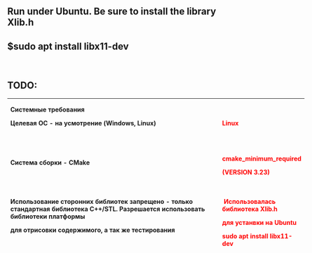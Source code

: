 
<h2><strong>Run under Ubuntu. Be sure to install the library Xlib.h</strong></h2>
<h2><strong>$sudo apt install libx11-dev</strong></h2>
<p>&nbsp;</p>
<h2 id="tw-target-text" class="tw-data-text tw-text-large tw-ta" dir="ltr" data-placeholder="Translation"><strong><span class="Y2IQFc" lang="en">TODO:</span></strong></h2>
<table style="height: 374px; width: 819px;">
<tbody>
<tr>
<td style="width: 469.344px;">
<p class="p1"><strong>Системные требования</strong></p>
<p class="p1"><strong>Целевая ОС - на усмотрение (Windows, Linux)</strong></p>
<p class="p2"><strong>&nbsp;</strong></p>
</td>
<td style="width: 10px;"><strong><span style="color: #ff0000;">Linux</span></strong></td>
</tr>
<tr>
<td style="width: 469.344px;">
<p class="p2"><strong>Система сборки - CMake</strong></p>
<p class="p2"><strong>&nbsp;</strong></p>
</td>
<td style="width: 10px;">
<p class="p1"><strong><span style="color: #ff0000;">cmake_minimum_required</span></strong></p>
<p class="p1"><strong><span style="color: #ff0000;">(<span class="s1">VERSION 3.23</span>)</span></strong></p>
<strong><span style="color: #ff0000;">&nbsp;</span></strong></td>
</tr>
<tr>
<td style="width: 469.344px;">
<p class="p2"><strong>Использование сторонних библиотек запрещено - только стандартная библиотека C++/STL. Разрешается использовать библиотеки платформы</strong></p>
<p class="p2"><strong>для отрисовки содержимого, а так же тестирования</strong></p>
<p class="p2"><strong>&nbsp;</strong></p>
</td>
<td style="width: 10px;">
<p><strong><span style="color: #ff0000;">&nbsp;Использовалась библиотека Xlib.h</span></strong></p>
<p><strong><span style="color: #ff0000;">для устанвки на Ubuntu</span></strong></p>
<p><strong><span style="color: #ff0000;">sudo apt install libx11-dev</span></strong></p>
</td>
</tr>
<tr>
<td style="width: 469.344px;"><strong>&nbsp;</strong>
<p class="p1"><strong>Требования к коду</strong></p>
<p class="p2"><strong>Обязательно соблюдение <span class="s1">coding-style</span></strong></p>
<p class="p2"><strong>Использование системы контроля версий обязательно (предпочтительно - Git)</strong></p>
<p class="p2"><strong>Публикация кода должна происходить на <span class="s1">GitHub </span>репозиторий. В случае использования приватного репозитория, необходимо дополнительно</strong></p>
<p class="p2"><strong>сообщить об этом - будут выданны аккаунты, которым нужно открыть доступ на просмотр кода.</strong></p>
<p class="p2"><strong>&nbsp;</strong></p>
</td>
<td style="width: 10px;">
<p><strong>&nbsp;</strong></p>
<p><strong>&nbsp;</strong></p>
</td>
</tr>
<tr>
<td style="width: 469.344px;"><strong>&nbsp;</strong>
<p class="p1"><strong>Требования к тестированию</strong></p>
<p class="p2"><strong>Код должен быть покрыт юнит-тестами. Фреймворк для тестирования - на усмотрение, рекомендуется использовать Google Test/Mock</strong></p>
<p class="p2"><strong>&nbsp;</strong></p>
</td>
<td style="width: 10px;">
<h1><span style="color: #ff00ff;"><strong>В процессе&nbsp;</strong></span></h1>
</td>
</tr>
<tr>
<td style="width: 469.344px;"><strong>&nbsp;</strong>
<p class="p1"><strong>Функциональные требования</strong></p>
<p class="p2"><strong>При запуске приложения необходимо показывать меню с возможностью выбора действий</strong></p>
<p class="p2"><strong>&nbsp;</strong></p>
</td>
<td style="width: 10px;"><span style="color: #ff0000;"><strong>&nbsp;Выполнено</strong></span></td>
</tr>
<tr>
<td style="width: 469.344px;" colspan="2">
<img src="/img/1.png" alt="main"  />
</td>
</tr>
<tr>
<td style="width: 469.344px;"><strong>&nbsp;</strong>
<p class="p2"><strong>Элементы - Новая игра, Выйти из игры (обязательно), прочие элементы меню (могут добавляться по ходу реализации нового функционала)</strong></p>
<p class="p2"><strong>Управление в игре реализовать способом ввода данных через нажатие клавиш - стрелками или клавишами WASD (W - вверх, S - вниз, A - влево, D -</strong></p>
<p class="p2"><strong>вправо)</strong></p>
<p class="p2"><strong>&nbsp;</strong></p>
</td>
<td style="width: 10px;"><span style="color: #ff0000;"><strong>&nbsp;Выполнено</strong></span></td>
</tr>
<tr>
<td style="width: 469.344px;"><strong>&nbsp;</strong>
<p class="p2"><strong>При выборе опции "Выйти из игры" приложение завершает работу</strong></p>
<p class="p2"><strong>&nbsp;</strong></p>
</td>
<td style="width: 10px;"><span style="color: #ff0000;"><strong>Выполнено&nbsp;</strong></span></td>
</tr>
<tr>
<td style="width: 469.344px;"><strong>&nbsp;</strong>
<p class="p2"><strong>При выборе "Новая игра", отрисовывается игровое поле с игровыми элементами, но игра не начинается сразу, а через 3 секунды, чтобы дать</strong></p>
<p class="p2"><strong>игроку приготовиться</strong></p>
<p class="p2"><strong>&nbsp;</strong></p>
</td>
<td style="width: 10px;"><span style="color: #ff0000;"><strong>&nbsp;Выполнено(старт после нажатия...)</strong></span></td>
</tr>
<tr>
<td style="width: 469.344px;"><strong>&nbsp;</strong>
<p class="p2"><strong>Необходимо показывать таймер с оставшимся временем до начала игры</strong></p>
<p class="p2"><strong>&nbsp;</strong></p>
</td>
<td style="width: 10px;">
<h2><strong><span style="color: #ff00ff;">Отсутствует</span>&nbsp;</strong></h2>
</td>
</tr>
<tr>
<td style="width: 469.344px;"><strong>&nbsp;</strong>
<p class="p2"><strong>На игровом поле должны присутсвовать блоки, стены поля, шарик, и платформа, а также кол-во оставшихся жизней, время с начала игры, и</strong></p>
<p class="p2"><strong>счётчик очков</strong></p>
<p class="p2"><strong>&nbsp;</strong></p>
</td>
<td style="width: 10px;"><span style="color: #ff0000;"><strong>&nbsp;Выполнено</strong></span></td>
</tr>
<tr>
<td style="width: 469.344px;"><strong>&nbsp;</strong>
<p class="p2"><strong>Расположение элементов на поле: блоки в верхней части, платформа в нижней части, стены ограничивают поле в форме прямоугольника (или</strong></p>
<p class="p2"><strong>квадрата)</strong></p>
</td>
<td style="width: 10px;"><span style="color: #ff0000;"><strong>&nbsp;Выполнено</strong></span></td>
</tr>
<tr>
<td style="width: 469.344px;" colspan="2">
<img src="/img/2.png" alt="main"  />
</td>
</tr>
<tr>
<td style="width: 469.344px;">
<p class="p2"><strong>Должно присутсвовать 3 разновидности блоков - разрущающиеся при 1, 2 и 3 попаданиями по блоку соответсвенно</strong></p>
<p class="p2"><strong>&nbsp;</strong></p>
<strong>&nbsp;</strong></td>
<td style="width: 10px;"><span style="color: #ff0000;"><strong>&nbsp;Выполнено</strong></span></td>
</tr>
<tr>
<td style="width: 469.344px;"><strong>&nbsp;</strong>
<p class="p2"><strong>За разрушение разных видов блоков начисляется разное количество очков (конкретные значения на усмотрение)</strong></p>
<p class="p2"><strong>&nbsp;</strong></p>
</td>
<td style="width: 10px;"><span style="color: #ff0000;"><strong>&nbsp;Выполнено</strong></span></td>
</tr>
<tr>
<td style="width: 469.344px;"><strong>&nbsp;</strong>
<p class="p2"><strong>Разновидности блоков должны отображаться на поле по-разному</strong></p>
<p class="p2"><strong>&nbsp;</strong></p>
</td>
<td style="width: 10px;"><span style="color: #ff0000;"><strong>&nbsp;Выполнено</strong></span></td>
</tr>
<tr>
<td style="width: 469.344px;"><strong>&nbsp;</strong>
<p class="p2"><strong>При старте игры мячик начинает движение от середины поля вниз на платформу</strong></p>
<p class="p2"><strong>&nbsp;</strong></p>
</td>
<td style="width: 10px;"><span style="color: #ff0000;"><strong>&nbsp;Выполнено</strong></span></td>
</tr>
<tr>
<td style="width: 469.344px;"><strong>&nbsp;</strong>
<p class="p2"><strong>Платформа может перемещаться только вправо и влево (при нажатии соответсвующих клавиш)</strong></p>
<p class="p2"><strong>&nbsp;</strong></p>
</td>
<td style="width: 10px;"><span style="color: #ff0000;"><strong>Выполнено&nbsp;</strong></span></td>
</tr>
<tr>
<td style="width: 469.344px;">
<p class="p2"><strong>При попадании в блок мячик должен отлетать от него</strong></p>
<p class="p2"><strong>&nbsp;</strong></p>
</td>
<td style="width: 10px;"><span style="color: #ff0000;"><strong>&nbsp;Выполнено</strong></span></td>
</tr>
<tr>
<td style="width: 469.344px;"><strong>&nbsp;</strong>
<p class="p2"><strong>При попадании в платформу мячик должен отлетать от неё</strong></p>
<p class="p2"><strong>&nbsp;</strong></p>
</td>
<td style="width: 10px;"><span style="color: #ff0000;"><strong>&nbsp;Выполнено</strong></span></td>
</tr>
<tr>
<td style="width: 469.344px;"><strong>&nbsp;</strong>
<p class="p2"><strong>В начале игры у игрока должно быть 3 жизни</strong></p>
<p class="p2"><strong>&nbsp;</strong></p>
</td>
<td style="width: 10px;"><span style="color: #ff0000;"><strong>Выполнено&nbsp;</strong></span></td>
</tr>
<tr>
<td style="width: 469.344px;"><strong>&nbsp;</strong>
<p class="p2"><strong>Если мячик не был отражён платформой, игрок лишается 1 жизни. При потери всех жизней, игра заканчивается поражением (показывается</strong></p>
<p class="p2"><strong>соответсвующее сообщение с количеством набраных очков)</strong></p>
<p class="p2"><strong>&nbsp;</strong></p>
</td>
<td style="width: 10px;"><span style="color: #ff0000;"><strong>Выполнено&nbsp;</strong></span></td>
</tr>
<tr>
<td style="width: 469.344px;" colspan="2">&nbsp;
<img src="/img/3.png" alt="main"  />
</td>
</tr>
<tr>
<td style="width: 469.344px;"><strong>&nbsp;</strong>
<p class="p2"><strong>Если были сбиты все блоки, игра заканчивается победой (показывается соответсвующее сообщение с количеством набраных очков)</strong></p>
<p class="p2"><strong>&nbsp;</strong></p>
</td>
<td style="width: 10px;"><span style="color: #ff0000;"><strong>&nbsp;Выполнено</strong></span></td>
</tr>
<tr>
<td style="width: 469.344px;"><strong>&nbsp;</strong>
<p class="p2"><strong>При окончании игры игроку показывается стартовое меню</strong></p>
<p class="p2"><strong>&nbsp;</strong></p>
</td>
<td style="width: 10px;"><span style="color: #ff0000;"><strong>&nbsp;Выполнено</strong></span></td>
</tr>
<tr>
<td style="width: 469.344px;"><strong>&nbsp;</strong>
<p class="p1"><strong>Необязательные функциональные требования</strong></p>
<p class="p2"><strong>&nbsp;</strong></p>
</td>
<td style="width: 10px;"><strong>&nbsp;Отсутствует</strong></td>
</tr>
<tr>
<td style="width: 469.344px;"><strong>&nbsp;</strong>
<p class="p2"><strong>Вести статистику игр - добавить пункт меню "Статистика", в котором будут отображаться дата и время игры, статус (победа или поражение) и кол-</strong></p>
<p class="p2"><strong>во набраных очков</strong></p>
<p class="p2"><strong>&nbsp;</strong></p>
</td>
<td style="width: 10px;"><strong>&nbsp;Отсутствует&nbsp;</strong></td>
</tr>
<tr>
<td style="width: 469.344px;"><strong>&nbsp;</strong>
<p class="p2"><strong>Каждая рановидность блоков отражает мяч при попадании на него по-разному</strong></p>
<p class="p2"><strong>&nbsp;</strong></p>
</td>
<td style="width: 10px;"><strong>&nbsp;&nbsp;Отсутствует</strong></td>
</tr>
<tr>
<td style="width: 469.344px;"><strong>&nbsp;</strong>
<p class="p2"><strong>Игра должна состоять из нескольких уровней, на которых случайным или специальным образом расположены блоки (количество и</strong></p>
<p class="p2"><strong>разновидность блоков также разная). При завершении уровня победой происходит переход на следующий уровень с восстановлением</strong></p>
<p class="p2"><strong>количества жизней. При поражении игра заканчивается. Количество уровней не регламентировано</strong></p>
<p class="p2"><strong>&nbsp;</strong></p>
</td>
<td style="width: 10px;"><strong>&nbsp;&nbsp;Отсутствует</strong></td>
</tr>
<tr>
<td style="width: 469.344px;">&nbsp;</td>
<td style="width: 10px;">&nbsp;</td>
</tr>
</tbody>
</table>
